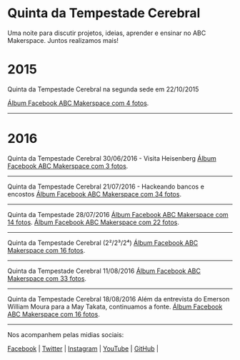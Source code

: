 # Quinta da Tempestade Cerebral
Uma noite para discutir projetos, ideias, aprender e ensinar no ABC Makerspace. Juntos realizamos mais!

# 2015
Quinta da Tempestade Cerebral na segunda sede em 22/10/2015

[Álbum Facebook ABC Makerspace com 4 fotos](https://www.facebook.com/media/set/?set=a.1640617539538926&type=3).
________________________________________
# 2016
Quinta da Tempestade Cerebral 30/06/2016 - Visita Heisenberg
[Álbum Facebook ABC Makerspace com 3 fotos](https://www.facebook.com/media/set/?set=a.1729882973945715&type=3).
________________________________________

Quinta da Tempestade Cerebral 21/07/2016 - Hackeando bancos e encostos
[Álbum Facebook ABC Makerspace com 34 fotos](https://www.facebook.com/media/set/?set=a.1737808436486502&type=3).
________________________________________

Quinta da Tempestade 28/07/2016
[Álbum Facebook ABC Makerspace com 14 fotos](https://www.facebook.com/media/set/?set=a.1740698959530783&type=3).
[Álbum Facebook ABC Makerspace com 22 fotos](https://www.facebook.com/media/set/?set=a.1740766326190713&type=3).
________________________________________

Quinta da Tempestade Cerebral (2²/2³/2⁴)
[Álbum Facebook ABC Makerspace com 16 fotos](https://www.facebook.com/media/set/?set=a.1743631852570827&type=3).
________________________________________

Quinta da Tempestade Cerebral 11/08/2016
[Álbum Facebook ABC Makerspace com 33 fotos](https://www.facebook.com/media/set/?set=a.1746733698927309&type=3).
________________________________________

Quinta da Tempestade Cerebral 18/08/2016
Além da entrevista do Emerson William Moura para a May Takata, continuamos a fonte.
[Álbum Facebook ABC Makerspace com 16 fotos](https://www.facebook.com/media/set/?set=a.1749949701939042&type=3).
________________________________________

Nos acompanhem pelas midias sociais:

[Facebook](https://www.facebook.com/abcmakerspace)  |
[Twitter](https://twitter.com/abcmakerspace)  |
[Instagram](https://www.instagram.com/abcmakerspace/)  |
[YouTube](https://www.youtube.com/channel/UC-llGrye7YYeCX0gTKFbILQ)  |
[GitHub](https://github.com/ABCMakerspace)  |
